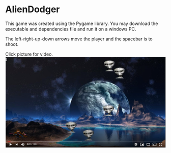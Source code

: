 # AlienDodger
This game was created using the Pygame library. 
You may download the executable and dependencies file and run it on a windows PC.

The left-right-up-down arrows move the player and the spacebar is to shoot.



Click picture for video.
[![Demonstration](https://github.com/danialesaid/AlienDodger/blob/master/AlienDodgerGame.PNG)](https://youtu.be/z65f4V-tNlQ)
